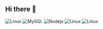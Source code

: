 ## Hi there 👋

<img alt="Linux" src="https://img.shields.io/badge/Linux-FCC624?style=for-the-badge&logo=linux&logoColor=black" /> <img alt="MySQL" src="https://img.shields.io/badge/mysql-%2300f.svg?style=for-the-badge&logo=mysql&logoColor=white"/> <img alt="Nodejs" src="https://img.shields.io/badge/Node.js-43853D?style=for-the-badge&logo=node.js&logoColor=white" /> <img alt="Linux" src="https://img.shields.io/badge/HTML5-E34F26?style=for-the-badge&logo=html5&logoColor=white" /> <img alt="Linux" src="https://img.shields.io/badge/JavaScript-323330?style=for-the-badge&logo=javascript&logoColor=F7DF1E" />
